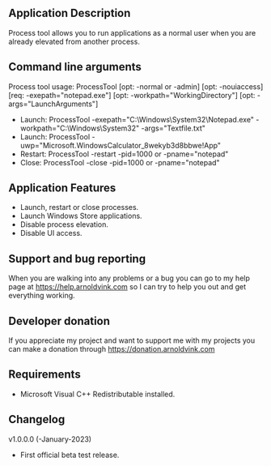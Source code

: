 ## Application Description
Process tool allows you to run applications as a normal user when you are already elevated from another process.

## Command line arguments
Process tool usage: ProcessTool [opt: -normal or -admin] [opt: -nouiaccess] [req: -exepath="notepad.exe"] [opt: -workpath="WorkingDirectory"] [opt: -args="LaunchArguments"]
- Launch: ProcessTool -exepath="C:\\Windows\\System32\\Notepad.exe" -workpath="C:\\Windows\\System32" -args="Textfile.txt"
- Launch: ProcessTool -uwp="Microsoft.WindowsCalculator_8wekyb3d8bbwe!App"
- Restart: ProcessTool -restart -pid=1000 or -pname="notepad"
- Close: ProcessTool -close -pid=1000 or -pname="notepad"

## Application Features
- Launch, restart or close processes.
- Launch Windows Store applications.
- Disable process elevation.
- Disable UI access.

## Support and bug reporting
When you are walking into any problems or a bug you can go to my help page at https://help.arnoldvink.com so I can try to help you out and get everything working.

## Developer donation
If you appreciate my project and want to support me with my projects you can make a donation through https://donation.arnoldvink.com

## Requirements
- Microsoft Visual C++ Redistributable installed.

## Changelog
v1.0.0.0 (-January-2023)
- First official beta test release.
